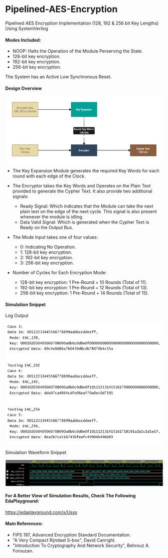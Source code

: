 # Pipelined-AES-Encryption
Pipelined AES Encryption Implementation (128, 192 &amp; 256 bit Key Lengths) Using SystemVerilog


#### Modes Included:
- NOOP: Halts the Operation of the Module Perserving the State.
- 128-bit key encryption.
- 192-bit key encryption.
- 256-bit key encryption.

The System has an Active Low Synchronous Reset.
#### Design Overview

![Design](Imgs/Design_Overview.png)
- The Key Expansion Module generates the required Key Words for each round with each edge of the Clock.
- The Encryptor takes the Key Words and Operates on the Plain Text provided to generate the Cypher Text. It also provide two additional signals:
  - Ready Signal: Which indicates that the Module can take the next plain text on the edge of the next cycle. This signal is also present whenever the module is idling.
  - Data Valid Signal: Which is generated when the Cypher Text is Ready on the Output Bus.


- The Mode Input takes one of four values:
   - 0: Indicating No Operation.
   - 1: 128-bit key encryption.
   - 2: 192-bit key encryption.
   - 3: 256-bit key encryption.
 
     
- Number of Cycles for Each Encryption Mode:
   - 128-bit key encryption: 1 Pre-Round + 10 Rounds (Total of 11).
   - 192-bit key encryption: 1 Pre-Round + 12 Rounds (Total of 13).
   - 256-bit key encryption: 1 Pre-Round + 14 Rounds (Total of 15).

#### Simulation Snippet
Log Output 

![Design](Imgs/Sim_Log.png)

Simulation Waveform Snippet

![Design](Imgs/Sim_Waveform.png)

#### For A Better View of Simulation Results, Check The Following EdaPlayground:
   https://edaplayground.com/x/Usss


#### Main References:
  - FIPS 197, Advanced Encryption Standard Documentation.
  - "A Very Compact Rijndael S-box", David Canright.
  - "Introduction To Cryptography And Network Security", Behrouz A. Forouzan.
